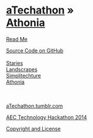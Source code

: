 [aTechathon](../index.html ) &raquo;<br>[Athonia]( ./index.html )
===

<p id=rm >
	<a href=JavaScript:displayPage("#readme.md#rm"); >Read Me</a>
</p>

<i class="fa fa-github"></i> [Source Code on GitHub]( https://github.com/aTechathon/atechathon.github.io/tree/master/athonia )  
<br>
[Staries]( ../staries/index.html "stars + stories" )  
[Landscrapes]( ../landscrapes/index.html "Earth works")  
[Simplitechture]( ../simplitechture/index.html "simplified + tech + AEC" )  
[Athonia]( ../athonia/index.html "A design gathering app" )  
<br>
<br>

<i class="fa fa-tumblr-square"></i> [aTechathon.tumblr.com]( http://atechathon.tumblr.com )

<i class="fa fa-external-link"></i> [AEC Technology Hackathon 2014 ]( https://www.hackerleague.org/hackathons/aec-technology-hackathon-2014/ )

<i class="fa fa-copy"></i> [Copyright and License]( https://github.com/aTechathon/atechathon.github.io/blob/master/atechathon-copyright-and-mit-license.md )